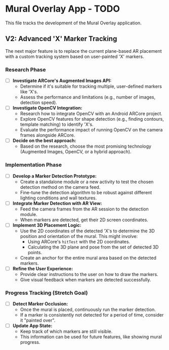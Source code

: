 # Mural Overlay App - TODO

This file tracks the development of the Mural Overlay application.

## V2: Advanced 'X' Marker Tracking

The next major feature is to replace the current plane-based AR placement with a custom tracking system based on user-painted 'X' markers.

### Research Phase
- [ ] **Investigate ARCore's Augmented Images API:**
  - Determine if it's suitable for tracking multiple, user-defined markers like 'X's.
  - Assess the performance and limitations (e.g., number of images, detection speed).
- [ ] **Investigate OpenCV Integration:**
  - Research how to integrate OpenCV with an Android ARCore project.
  - Explore OpenCV features for shape detection (e.g., finding contours, template matching) to identify 'X's.
  - Evaluate the performance impact of running OpenCV on the camera frames alongside ARCore.
- [ ] **Decide on the best approach:**
  - Based on the research, choose the most promising technology (Augmented Images, OpenCV, or a hybrid approach).

### Implementation Phase
- [ ] **Develop a Marker Detection Prototype:**
  - Create a standalone module or a new activity to test the chosen detection method on the camera feed.
  - Fine-tune the detection algorithm to be robust against different lighting conditions and wall textures.
- [ ] **Integrate Marker Detection with AR View:**
  - Feed the camera frames from the AR session to the detection module.
  - When markers are detected, get their 2D screen coordinates.
- [ ] **Implement 3D Placement Logic:**
  - Use the 2D coordinates of the detected 'X's to determine the 3D position and orientation of the mural. This might involve:
    - Using ARCore's `hitTest` with the 2D coordinates.
    - Calculating the 3D plane and pose from the set of detected 3D points.
  - Create an anchor for the entire mural area based on the detected markers.
- [ ] **Refine the User Experience:**
  - Provide clear instructions to the user on how to draw the markers.
  - Give visual feedback when markers are detected successfully.

### Progress Tracking (Stretch Goal)
- [ ] **Detect Marker Occlusion:**
  - Once the mural is placed, continuously run the marker detection.
  - If a marker is consistently not detected for a period of time, consider it "painted over".
- [ ] **Update App State:**
  - Keep track of which markers are still visible.
  - This information can be used for future features, like showing mural progress.
